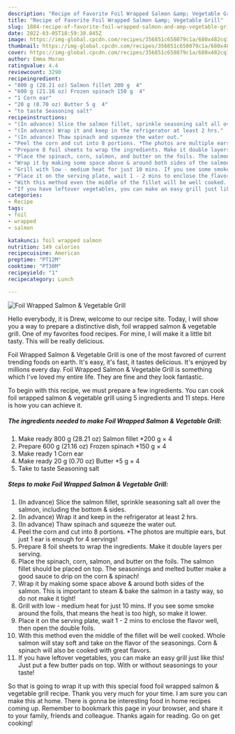 ```yaml
---
description: "Recipe of Favorite Foil Wrapped Salmon &amp; Vegetable Grill"
title: "Recipe of Favorite Foil Wrapped Salmon &amp; Vegetable Grill"
slug: 1884-recipe-of-favorite-foil-wrapped-salmon-and-amp-vegetable-grill
date: 2022-03-05T18:59:38.845Z
image: https://img-global.cpcdn.com/recipes/356851c658079c1a/680x482cq70/foil-wrapped-salmon-vegetable-grill-recipe-main-photo.jpg
thumbnail: https://img-global.cpcdn.com/recipes/356851c658079c1a/680x482cq70/foil-wrapped-salmon-vegetable-grill-recipe-main-photo.jpg
cover: https://img-global.cpcdn.com/recipes/356851c658079c1a/680x482cq70/foil-wrapped-salmon-vegetable-grill-recipe-main-photo.jpg
author: Emma Moran
ratingvalue: 4.4
reviewcount: 3290
recipeingredient:
- "800 g (28.21 oz) Salmon fillet 200 g  4"
- "600 g (21.16 oz) Frozen spinach 150 g  4"
- "1 Corn ear"
- "20 g (0.70 oz) Butter 5 g  4"
- "to taste Seasoning salt"
recipeinstructions:
- "(In advance) Slice the salmon fillet, sprinkle seasoning salt all over the salmon, including the bottom & sides."
- "(In advance) Wrap it and keep in the refrigerator at least 2 hrs."
- "(In advance) Thaw spinach and squeeze the water out."
- "Peel the corn and cut into 8 portions. *The photos are multiple ears, but just 1 ear is enough for 4 servings!"
- "Prepare 8 foil sheets to wrap the ingredients. Make it double layers per serving."
- "Place the spinach, corn, salmon, and butter on the foils. The salmon fillet should be placed on top. The seasonings and melted butter make a good sauce to drip on the corn & spinach!"
- "Wrap it by making some space above & around both sides of the salmon. This is important to steam & bake the salmon in a tasty way, so do not make it tight!"
- "Grill with low - medium heat for just 10 mins. If you see some smoke around the foils, that means the heat is too high, so make it lower."
- "Place it on the serving plate, wait 1 - 2 mins to enclose the flavor well, then open the double foils."
- "With this method even the middle of the fillet will be well cooked. Whole salmon will stay soft and take on the flavor of the seasonings. Corn & spinach will also be cooked with great flavors."
- "If you have leftover vegetables, you can make an easy grill just like this! Just put a few butter pads on top. With or without seasonings to your taste!"
categories:
- Recipe
tags:
- foil
- wrapped
- salmon

katakunci: foil wrapped salmon 
nutrition: 149 calories
recipecuisine: American
preptime: "PT12M"
cooktime: "PT30M"
recipeyield: "1"
recipecategory: Lunch

---
```



![Foil Wrapped Salmon & Vegetable Grill](https://img-global.cpcdn.com/recipes/356851c658079c1a/680x482cq70/foil-wrapped-salmon-vegetable-grill-recipe-main-photo.jpg)

Hello everybody, it is Drew, welcome to our recipe site. Today, I will show you a way to prepare a distinctive dish, foil wrapped salmon & vegetable grill. One of my favorites food recipes. For mine, I will make it a little bit tasty. This will be really delicious.



Foil Wrapped Salmon & Vegetable Grill is one of the most favored of current trending foods on earth. It's easy, it's fast, it tastes delicious. It's enjoyed by millions every day. Foil Wrapped Salmon & Vegetable Grill is something which I've loved my entire life. They are fine and they look fantastic.


To begin with this recipe, we must prepare a few ingredients. You can cook foil wrapped salmon & vegetable grill using 5 ingredients and 11 steps. Here is how you can achieve it.

<!--inarticleads1-->

##### The ingredients needed to make Foil Wrapped Salmon & Vegetable Grill:

1. Make ready 800 g (28.21 oz) Salmon fillet *200 g × 4
1. Prepare 600 g (21.16 oz) Frozen spinach *150 g × 4
1. Make ready 1 Corn ear
1. Make ready 20 g (0.70 oz) Butter *5 g × 4
1. Take to taste Seasoning salt




<!--inarticleads2-->

##### Steps to make Foil Wrapped Salmon & Vegetable Grill:

1. (In advance) Slice the salmon fillet, sprinkle seasoning salt all over the salmon, including the bottom & sides.
1. (In advance) Wrap it and keep in the refrigerator at least 2 hrs.
1. (In advance) Thaw spinach and squeeze the water out.
1. Peel the corn and cut into 8 portions. *The photos are multiple ears, but just 1 ear is enough for 4 servings!
1. Prepare 8 foil sheets to wrap the ingredients. Make it double layers per serving.
1. Place the spinach, corn, salmon, and butter on the foils. The salmon fillet should be placed on top. The seasonings and melted butter make a good sauce to drip on the corn & spinach!
1. Wrap it by making some space above & around both sides of the salmon. This is important to steam & bake the salmon in a tasty way, so do not make it tight!
1. Grill with low - medium heat for just 10 mins. If you see some smoke around the foils, that means the heat is too high, so make it lower.
1. Place it on the serving plate, wait 1 - 2 mins to enclose the flavor well, then open the double foils.
1. With this method even the middle of the fillet will be well cooked. Whole salmon will stay soft and take on the flavor of the seasonings. Corn & spinach will also be cooked with great flavors.
1. If you have leftover vegetables, you can make an easy grill just like this! Just put a few butter pads on top. With or without seasonings to your taste!




So that is going to wrap it up with this special food foil wrapped salmon & vegetable grill recipe. Thank you very much for your time. I am sure you can make this at home. There is gonna be interesting food in home recipes coming up. Remember to bookmark this page in your browser, and share it to your family, friends and colleague. Thanks again for reading. Go on get cooking!
